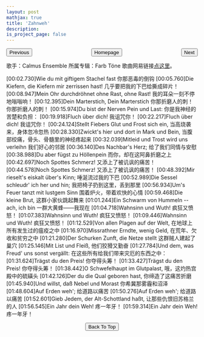 ```yaml
---
layout: post
mathjax: true
title: 'Zahnweh'
description: 
is_project_page: false
---
```


<p style="text-align:center;">
<button type="button" onclick="window.location.href='index.html';">Homepage</button>
<span style="float:left;"><button type="button" onclick="alert('This is the first chapter!')">Previous</button></span>
<span style="float:right;"><button type="button" onclick="window.location.href='ch3.html';">Next</button></span>
</p>

歌手：Calmus Ensemble
所属专辑：Farb Töne
歌曲网易链接[点这里](https://music.163.com/#/song?id=444347326)。

[00:02.730]Wie du mit giftigem Stachel fast 你那恶毒的倒钩
[00:05.760]Die Kiefern, die Kiefern mir zerrissen hast! 几乎要把我的下巴给撕成碎片！
[00:08.947]Mein Ohr durchdröhnet ohne Rast, ohne Rast! 我的耳朵一刻不停地嗡嗡响！
[00:12.395]Dein Marterstich, Dein Marterstich 你那折磨人的刺！你那折磨人的刺！
[00:15.974]Du bist der Nerven Pein und Last: 你是我神经的苦楚和负担：
[00:19.918]Fluch über dich! 我诅咒你！
[00:22.217]Fluch über dich! 我诅咒你！
[00:24.124]Stellt Fiebers Glut und Frost sich ein, 当高烧袭来，身体忽冷忽热
[00:28.330]Zwickt's hier und dort in Mark und Bein, 当腹部绞痛，骨头、骨髓里的神经疼起来
[00:32.039]Mitleid und Trost wird uns verleihn 我们好心的邻居
[00:36.140]Des Nachbar's Herz; 给了我们同情与安慰
[00:38.988]Du aber fügst zu Höllenpein 而你，却在这阿鼻折磨之上
[00:42.697]Noch Spottes Schmerz! 又添上了被讥讽的痛苦！
[00:44.578]Noch Spottes Schmerz! 又添上了被讥讽的痛苦！
[00:48.392]Mir rieselt's eiskalt über's Kinn; 唾涎流过我的下巴
[00:52.989]Die Sessel schleudr' ich her und hin; 我把椅子扔到这里，丢到那里
[00:56.934]Um's Feuer tanzt mit lustgem Sinn 围着炉火，带着欢快的心情
[00:59.468]Die kleine Brut, 这群小家伙跳起舞来
[01:01.244]Ein Schwarm von Hummeln -- ach, ich bin  一群大黄蜂——我现在
[01:04.718]Wahnsinn und Wuth! 疯狂又愤怒！
[01:07.383]Wahnsinn und Wuth! 疯狂又愤怒！
[01:09.446]Wahnsinn und Wuth! 疯狂又愤怒！
[01:12.529]Von allen Plagen auf der Welt, 在地球上所有发生过的瘟疫之中
[01:16.970]Missrathner Erndte, wenig Geld, 在荒年、欠收和贫穷之中
[01:21.280]Der Schurken Zunft, die Netze stellt 这群贼人建起了巢穴
[01:25.146]Mit List und Fleiß, 他们狡猾又勤奋
[01:27.784]Und dem, was Freud' uns sonst vergällt: 在这些所有给我们带来灾厄的东西之中：
[01:31.624]Trägst du den Preis! 你夺得头筹！
[01:33.427]Trägst du den Preis! 你夺得头筹！
[01:38.442]O Schwefelhaupt im Glutpalast, 哦，这灼热宫殿中的硫磺头
[01:42.126]Der du die Qual geboren hast, 你缔造了这痛苦折磨
[01:45.940]Und willst, daß Nebel und Morast 你希冀那雾霾和沼泽
[01:48.604]Auf Erden weh'; 给道路以痛苦
[01:50.276]Auf Erden weh'; 给道路以痛苦
[01:52.601]Gieb Jedem, der Alt-Schottland haßt, 让那些仇恨旧苏格兰的人
[01:56.545]Ein Jahr dein Weh! 疼一年牙！
[01:59.314]Ein Jahr dein Weh! 疼一年牙！

<p style="text-align:center;">
<button type="button" onclick="window.location.href='#top';">Back To Top</button>
<p>
